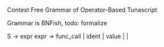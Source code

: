 Context Free Grammar of Operator-Based Tunascript

Grammar is BNFish, todo: formalize

S -> expr
expr -> func_call | ident | value |  |